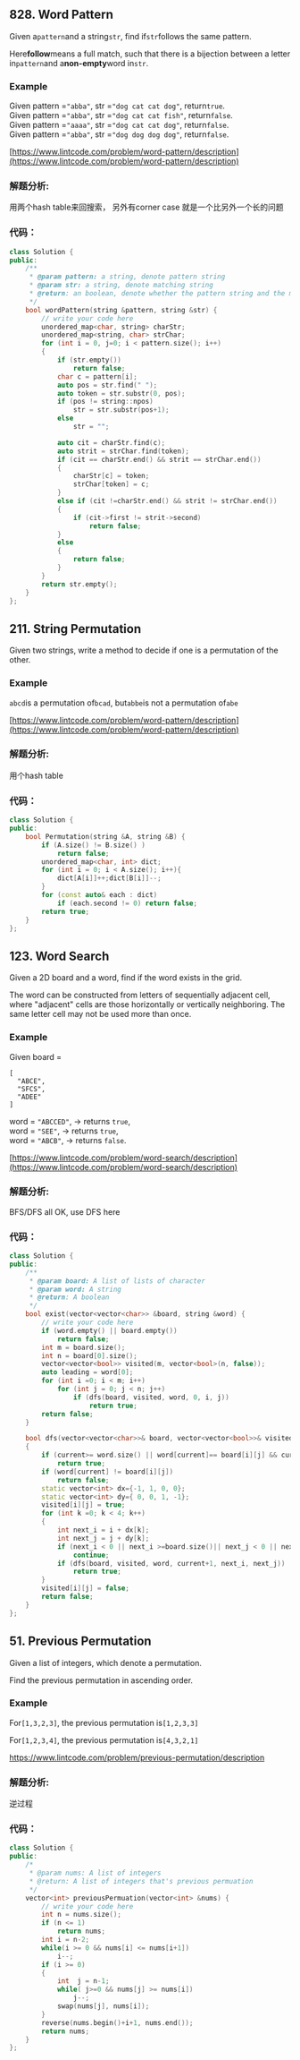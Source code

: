 ## 828. Word Pattern

Given a`pattern`and a string`str`, find if`str`follows the same pattern.

Here**follow**means a full match, such that there is a bijection between a letter in`pattern`and a**non-empty**word in`str`.

### Example

Given pattern =`"abba"`, str =`"dog cat cat dog"`, return`true`.  
Given pattern =`"abba"`, str =`"dog cat cat fish"`, return`false`.  
Given pattern =`"aaaa"`, str =`"dog cat cat dog"`, return`false`.  
Given pattern =`"abba"`, str =`"dog dog dog dog"`, return`false`.

[https://www.lintcode.com/problem/word-pattern/description](https://www.lintcode.com/problem/word-pattern/description)

### 解题分析:

用两个hash table来回搜索， 另外有corner case 就是一个比另外一个长的问题

### 代码：

```cpp
class Solution {
public:
    /**
     * @param pattern: a string, denote pattern string
     * @param str: a string, denote matching string
     * @return: an boolean, denote whether the pattern string and the matching string match or not
     */
    bool wordPattern(string &pattern, string &str) {
        // write your code here
        unordered_map<char, string> charStr;
        unordered_map<string, char> strChar;
        for (int i = 0, j=0; i < pattern.size(); i++)
        {
            if (str.empty())
                return false;
            char c = pattern[i];
            auto pos = str.find(" ");
            auto token = str.substr(0, pos);
            if (pos != string::npos)
                str = str.substr(pos+1);
            else
                str = "";

            auto cit = charStr.find(c);
            auto strit = strChar.find(token);
            if (cit == charStr.end() && strit == strChar.end())
            {
                charStr[c] = token;
                strChar[token] = c;
            }
            else if (cit !=charStr.end() && strit != strChar.end())
            {
                if (cit->first != strit->second)
                    return false;
            }
            else
            {
                return false;
            }
        }
        return str.empty();
    }
};
```

## 211. String Permutation

Given two strings, write a method to decide if one is a permutation of the other.

### Example

`abcd`is a permutation of`bcad`, but`abbe`is not a permutation of`abe`

[https://www.lintcode.com/problem/word-pattern/description](https://www.lintcode.com/problem/word-pattern/description)

### 解题分析:

用个hash table

### 代码：

```cpp
class Solution {
public:
    bool Permutation(string &A, string &B) {
        if (A.size() != B.size() )
            return false;
        unordered_map<char, int> dict;
        for (int i = 0; i < A.size(); i++){
            dict[A[i]]++;dict[B[i]]--;
        }
        for (const auto& each : dict)
            if (each.second != 0) return false;
        return true;
    }
};
```

### 

## 123. Word Search

Given a 2D board and a word, find if the word exists in the grid.

The word can be constructed from letters of sequentially adjacent cell, where "adjacent" cells are those horizontally or vertically neighboring. The same letter cell may not be used more than once.

### Example

Given board =

```
[
  "ABCE",
  "SFCS",
  "ADEE"
]
```

word = `"ABCCED"`, -&gt; returns `true`,  
word = `"SEE"`, -&gt; returns `true`,  
word = `"ABCB"`, -&gt; returns `false`.

[https://www.lintcode.com/problem/word-search/description](https://www.lintcode.com/problem/word-search/description)

### 解题分析:

BFS/DFS all OK, use DFS here

### 代码：

```cpp
class Solution {
public:
    /**
     * @param board: A list of lists of character
     * @param word: A string
     * @return: A boolean
     */
    bool exist(vector<vector<char>> &board, string &word) {
        // write your code here
        if (word.empty() || board.empty())
            return false;
        int m = board.size();
        int n = board[0].size();
        vector<vector<bool>> visited(m, vector<bool>(n, false));
        auto leading = word[0];
        for (int i =0; i < m; i++)
            for (int j = 0; j < n; j++)
                if (dfs(board, visited, word, 0, i, j))
                    return true;
        return false;
    }

    bool dfs(vector<vector<char>>& board, vector<vector<bool>>& visited, string& word, int current, int i, int j)
    {
        if (current>= word.size() || word[current]== board[i][j] && current == word.size()-1 )
            return true;
        if (word[current] != board[i][j])
            return false;
        static vector<int> dx={-1, 1, 0, 0};
        static vector<int> dy={ 0, 0, 1, -1};
        visited[i][j] = true;
        for (int k =0; k < 4; k++)
        {
            int next_i = i + dx[k];
            int next_j = j + dy[k];
            if (next_i < 0 || next_i >=board.size()|| next_j < 0 || next_j >= board[0].size() || visited[next_i][next_j])
                continue;
            if (dfs(board, visited, word, current+1, next_i, next_j))
                return true;
        }
        visited[i][j] = false;
        return false;
    }
};
```



## 51. Previous Permutation

Given a list of integers, which denote a permutation.

Find the previous permutation in ascending order.

### Example

For`[1,3,2,3]`, the previous permutation is`[1,2,3,3]`

For`[1,2,3,4]`, the previous permutation is`[4,3,2,1]`

https://www.lintcode.com/problem/previous-permutation/description

### 解题分析:

逆过程

### 代码：

```cpp
class Solution {
public:
    /*
     * @param nums: A list of integers
     * @return: A list of integers that's previous permuation
     */
    vector<int> previousPermuation(vector<int> &nums) {
        // write your code here
        int n = nums.size();
        if (n <= 1)
            return nums;
        int i = n-2;
        while(i >= 0 && nums[i] <= nums[i+1])
            i--;
        if (i >= 0)
        {
            int  j = n-1;
            while( j>=0 && nums[j] >= nums[i])
                j--;
            swap(nums[j], nums[i]);
        }
        reverse(nums.begin()+i+1, nums.end());
        return nums;
    }
};
```





